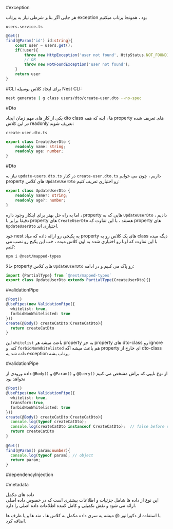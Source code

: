 #exception

هر جایی اگر بنابر شرطی نیاز به پرتاب exception بود ، همونجا پرتاب میکنیم 

`users.service.ts`
```ts
@Get()
find(@Param('id') id:string){
	const user = users.get();
	if(!user){
		throw new HttpException('user not found', HttpStatus.NOT_FOUND);
		// OR
		throw new NotFoundException('user not found');
	}
	return user
}
```


#CLI
برای ایجاد کلاس بوسیله Nest CLI:

```bash
nest generate | g class users/dto/create-user.dto --no-spec
```

#Dto

یکی از کار های مهم زمان ایجاد dto class ها ، اینه که همه property های تعریف شده در این کلاس readonly تعریف شوند:

`create-user.dto.ts`
```ts
export class CreateUserDto {
	readonly name: string;
	readonly age: number;
}
```

#Dto 

نیاز به `update-users.dto.ts` در کنار `create-user.dto.ts` داریم ، چون می خوایم property های کلاس `UpdateUserDto` رو اختیاری تعریف کنیم:

```ts
export class UpdateUserDto {
	readonly name?: string;
	readonly age?: number;
}
```

اما یه راه حل بهتر برای اینکار وجود داره ، property هایی که به `UpdateUserDto` دادیم ، دقیقا برابر با property های `CreateUserDto` هستند ، با این تفاوت که property های `UpdateUserDto` اختیاری اند.

خود nest یه پکیجی رو ارائه داده که میاد property های یک کلاس رو به class دیگه میده با این تفاوت که اونا رو اختیاری شده به اون کلاس میده ، خب این پکیج رو نصب می کنیم:

```bash
npm i @nest/mapped-types
```

حالا property های کلاس `UpdateUserDto` رو پاک می کنیم و در ادامه:

```ts
import {PartialType} from `@nest/mapped-types`
export class UpdateUserDto extends PartialType(CreateUserDto){}
```

#validationPipe

```ts
@Post()  
@UsePipes(new ValidationPipe({  
  whitelist: true,  
  forbidNonWhitelisted: true  
}))  
create(@Body() createCatDto:CreateCatDto){  
  return createCatDto  
}
```

این `whitelist` باعث میشه هر property به جز property های dto-class رو ignore کنه.
و `forbidNonWhitelisted` هم باعث میشه اگه property ای خارج از dto-class داده شد یه exception پرتاب بشه.

#validationPipe 

داده ورودی از `@Body()` و `@Param()` و `@Query()` از نوع تایپی که براش مشخص می کنیم نخواهد بود

```ts
@Post()  
@UsePipes(new ValidationPipe({  
  whitelist: true,  
  transform:true,  
  forbidNonWhitelisted: true  
}))  
create(@Body() createCatDto:CreateCatDto){  
  console.log(typeof createCatDto);  
  console.log(createCatDto instanceof CreateCatDto);  // false before set  transform:true,
  return createCatDto  
}  
  
@Get()  
find(@Param() param:number){  
  console.log(typeof param); // object  
  return param;  
}
```

#dependencyInjection


#metadata

داده های مکمل  
این نوع از داده ها شامل جزئیات و اطلاعات بیشتری است که در خصوص داده اصلی ارائه می شود و نقش تکمیلی و کامل کننده اطلاعات داده اصلی را دارد.

با استفاده از دکوراتور @ میشه یه سری داده مکمل به کلاس ها ، متد ها و یا ظرف ها اضافه کرد.

